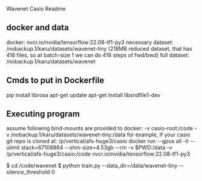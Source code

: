Wavenet Casio Readme

docker and data
---------------

docker:  nvcr.io/nvidia/tensorflow:22.08-tf1-py3 
necessary dataset: /nobackup.1/karu/datasets/wavenet-tiny
(218MB reduced dataset, that has 416 files, so at batch-size 1 we can do 416 steps of fwd/bwd)
full dataset: /nobackup.1/karu/datasets/wavenet

Cmds to put in Dockerfile
-------------------------

pip install librosa
apt-get update
apt-get install libsndfile1-dev


Executing program
-----------------
assume following bind-mounts are provided to docker: -v casio-root:/code -v /nobackup.1/karu/datasets/wavenet-tiny:/data
for example, if your casio git repo is cloned at: /p/vertical/afs-huge3/casio
docker run --gpus all -it  --ulimit stack=67108864 --shm-size=4.53gb --rm -v $PWD:/data -v /p/vertical/afs-huge3/casio:/code nvcr.io/nvidia/tensorflow:22.08-tf1-py3

$ cd /code/wavenet
$ python train.py --data_dir=/data/wavenet-tiny --silence_threshold 0

